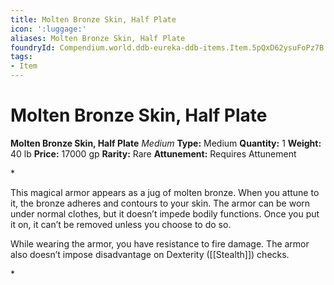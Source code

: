 ```yaml
---
title: Molten Bronze Skin, Half Plate
icon: ':luggage:'
aliases: Molten Bronze Skin, Half Plate
foundryId: Compendium.world.ddb-eureka-ddb-items.Item.5pQxD62ysuFoPz7B
tags:
- Item
---
```


# Molten Bronze Skin, Half Plate

**Molten Bronze Skin, Half Plate**
_Medium_
**Type:** Medium
**Quantity:** 1
**Weight:** 40 lb
**Price:** 17000 gp
**Rarity:** Rare
**Attunement:** Requires Attunement

*<p>This magical armor appears as a jug of molten bronze. When you attune to it, the bronze adheres and contours to your skin. The armor can be worn under normal clothes, but it doesn’t impede bodily functions. Once you put it on, it can’t be removed unless you choose to do so.

While wearing the armor, you have resistance to fire damage. The armor also doesn’t impose disadvantage on Dexterity ([[Stealth]]) checks.</p>*